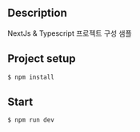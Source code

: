 ## Description
NextJs & Typescript 프로젝트 구성 샘플

## Project setup

```bash
$ npm install
```

## Start

```bash
$ npm run dev
```

